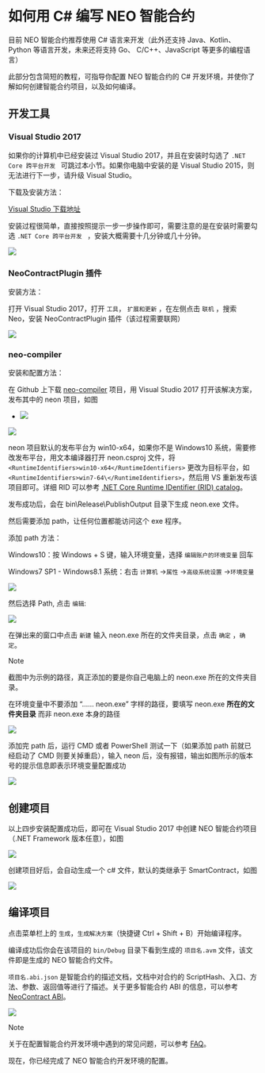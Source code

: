 # 如何用 C# 编写 NEO 智能合约

目前 NEO 智能合约推荐使用 C# 语言来开发（此外还支持 Java、Kotlin、Python 等语言开发，未来还将支持 Go、 C/C++、JavaScript 等更多的编程语言）

此部分包含简短的教程，可指导你配置 NEO 智能合约的 C# 开发环境，并使你了解如何创建智能合约项目，以及如何编译。

## 开发工具

### Visual Studio 2017

如果你的计算机中已经安装过 Visual Studio 2017，并且在安装时勾选了 `.NET Core 跨平台开发 ` 可跳过本小节。如果你电脑中安装的是 Visual Studio 2015，则无法进行下一步，请升级 Visual Studio。

下载及安装方法：

[Visual Studio 下载地址](https://www.visualstudio.com/products/visual-studio-community-vs)

安装过程很简单，直接按照提示一步一步操作即可，需要注意的是在安装时需要勾选 `.NET Core 跨平台开发 ` ，安装大概需要十几分钟或几十分钟。

![](../assets/install_core_cross_platform_development_toolset.jpg)

### NeoContractPlugin 插件

安装方法：

打开 Visual Studio 2017，打开 ` 工具 `， ` 扩展和更新 ` ，在左侧点击 ` 联机 ` ，搜索 Neo，安装 NeoContractPlugin 插件（该过程需要联网）

![](../assets/download_and_install_smart_contract_plugin.jpg)

### neo-compiler

安装和配置方法：

在 Github 上下载 [neo-compiler](https://github.com/neo-project/neo-compiler) 项目，用 Visual Studio 2017 打开该解决方案，发布其中的 neon 项目，如图

- ![](../assets/publish_neo_compiler_msil_project.jpg)


![](../assets/publish_and_profile_settings.jpg)

neon 项目默认的发布平台为 win10-x64，如果你不是 Windows10 系统，需要修改发布平台，用文本编译器打开 neon.csproj 文件，将 `<RuntimeIdentifiers>win10-x64</RuntimeIdentifiers>` 更改为目标平台，如 `<RuntimeIdentifiers>win7-64\</RuntimeIdentifiers>`，然后用 VS 重新发布该项目即可。详细 RID 可以参考 [.NET Core Runtime IDentifier (RID) catalog](https://docs.microsoft.com/en-us/dotnet/core/rid-catalog)。

发布成功后，会在 bin\Release\PublishOutput 目录下生成 neon.exe 文件。

然后需要添加 path，让任何位置都能访问这个 exe 程序。

添加 path 方法：

Windows10：按 Windows + S 键，输入环境变量，选择 `编辑账户的环境变量` 回车

Windows7 SP1 - Windows8.1 系统：右击 `计算机` ->`属性` ->`高级系统设置` ->`环境变量`

![](../assets/2017-06-07_12-07-03.png)


然后选择 Path, 点击 ` 编辑 `:

![](../assets/environment_variable.png)

在弹出来的窗口中点击 `新建` 输入 neon.exe 所在的文件夹目录，点击 ` 确定 ` ，` 确定 `。

> [!Note]
> 截图中为示例的路径，真正添加的要是你自己电脑上的 neon.exe 所在的文件夹目录。
>
> 在环境变量中不要添加 “…… neon.exe” 字样的路径，要填写 neon.exe **所在的文件夹目录** 而非 neon.exe 本身的路径
>

![](../assets/edit_environment_variable.png)

添加完 path 后，运行 CMD 或者 PowerShell 测试一下（如果添加 path 前就已经启动了 CMD 则要关掉重启），输入 neon 后，没有报错，输出如图所示的版本号的提示信息即表示环境变量配置成功

![](../assets/powershell_enviornment_variabled_updated_correctly.png)


## 创建项目

以上四步安装配置成功后，即可在 Visual Studio 2017 中创建 NEO 智能合约项目（.NET Framework 版本任意），如图

![](../assets/new_smart_contract_project.png)

创建项目好后，会自动生成一个 c# 文件，默认的类继承于 SmartContract，如图

![](../assets/smart_contract_function_code.png)

## 编译项目

点击菜单栏上的 `生成`，`生成解决方案`（快捷键 Ctrl + Shift + B）开始编译程序。

编译成功后你会在该项目的 `bin/Debug` 目录下看到生成的 `项目名.avm` 文件，该文件即是生成的 NEO 智能合约文件。

 `项目名.abi.json` 是智能合约的描述文档，文档中对合约的 ScriptHash、入口、方法、参数、返回值等进行了描述。关于更多智能合约 ABI 的信息，可以参考 [NeoContract ABI](https://github.com/neo-project/proposals/blob/master/nep-3.mediawiki)。

![](../assets/compile_smart_contract.png)

>[!Note]
>
>关于在配置智能合约开发环境中遇到的常见问题，可以参考 [FAQ](../../faq.md#智能合约)。

现在，你已经完成了 NEO 智能合约开发环境的配置。

